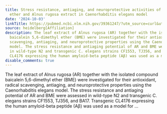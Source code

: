 ```yaml
---
title: Stress resistance, antiaging, and neuroprotective activities of baicalein 5,6-dimethyl
  ether and Alnus rugosa extract in Caenorhabditis elegans model
date: '2024-10-03'
linkTitle: https://pubmed.ncbi.nlm.nih.gov/39361247/?utm_source=curl&utm_medium=rss&utm_campaign=pubmed-2&utm_content=1FakS-2QOkCT8HsMOQP1bCRQ4YzyumYOmxmF0moLsQ3dFB1E9V&fc=20220326224207&ff=20241003195209&v=2.18.0.post9+e462414
source: heidelberg[Affiliation]
description: The leaf extract of Alnus rugosa (AR) together with the isolated compound
  baicalein 5,6-dimethyl ether (BME) were investigated for their antioxidant, radical
  scavenging, antiaging, and neuroprotective properties using the Caenorhabditis elegans
  model. The stress resistance and antiaging potential of AR and BME were assessed
  in wild-type N2 and transgenic C. elegans strains CF1553, TJ356, and BA17. Transgenic
  CL4176 expressing the human amyloid-beta peptide (Aβ) was used as a model for ...
disable_comments: true
---
```

The leaf extract of Alnus rugosa (AR) together with the isolated compound baicalein 5,6-dimethyl ether (BME) were investigated for their antioxidant, radical scavenging, antiaging, and neuroprotective properties using the Caenorhabditis elegans model. The stress resistance and antiaging potential of AR and BME were assessed in wild-type N2 and transgenic C. elegans strains CF1553, TJ356, and BA17. Transgenic CL4176 expressing the human amyloid-beta peptide (Aβ) was used as a model for ...